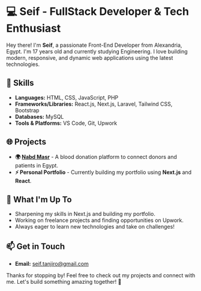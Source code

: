 # 💻 Seif - FullStack Developer & Tech Enthusiast

Hey there! I'm **Seif**, a passionate Front-End Developer from Alexandria, Egypt. I'm 17 years old and currently studying Engineering. I love building modern, responsive, and dynamic web applications using the latest technologies.

## 🚀 Skills
- **Languages:** HTML, CSS, JavaScript, PHP
- **Frameworks/Libraries:** React.js, Next.js, Laravel, Tailwind CSS, Bootstrap
- **Databases:** MySQL
- **Tools & Platforms:** VS Code, Git, Upwork

## 🌐 Projects
- **🌍 [Nabd Masr](https://nabdmasr.vercel.app)** - A blood donation platform to connect donors and patients in Egypt.
- **⚡ Personal Portfolio** - Currently building my portfolio using **Next.js** and **React**.

## 🎯 What I'm Up To
- Sharpening my skills in Next.js and building my portfolio.
- Working on freelance projects and finding opportunities on Upwork.
- Always eager to learn new technologies and take on challenges!

## 📫 Get in Touch
- **Email:** seif.tanjiro@gmail.com

Thanks for stopping by! Feel free to check out my projects and connect with me. Let's build something amazing together! 💪

